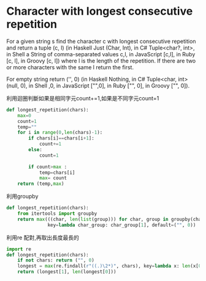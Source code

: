 # Character with longest consecutive repetition

For a given string s find the character c with longest consecutive repetition and return a tuple (c, l) (in Haskell Just (Char, Int), in C# Tuple<char?, int>, in Shell a String of comma-separated values c,l, in JavaScript [c,l], in Ruby [c, l], in Groovy [c, l]) where l is the length of the repetition. If there are two or more characters with the same l return the first.</br>

For empty string return ('', 0) (in Haskell Nothing, in C# Tuple<char, int>(null, 0), in Shell ,0, in JavaScript ["",0], in Ruby ["", 0], in Groovy ["", 0]).</br>



<sol> 利用迴圈判斷如果是相同字元count+=1,如果是不同字元count=1
```python
def longest_repetition(chars):
    max=0
    count=1
    temp=""
    for i in range(0,len(chars)-1):
        if chars[i]==chars[i+1]:
            count+=1
        else:
            count=1
            
        if count>max :
            temp=chars[i]            
            max= count   
    return (temp,max)
```	

<sol> 利用groupby
```python	
def longest_repetition(chars):
    from itertools import groupby
    return max(((char, len(list(group))) for char, group in groupby(chars)),
               key=lambda char_group: char_group[1], default=("", 0))
```	    

<sol> 利用re 配對,再取出長度最長的        
```python	
import re			   
def longest_repetition(chars):
    if not chars: return ("", 0)    
    longest = max(re.findall(r"((.)\2*)", chars), key=lambda x: len(x[0]))
    return (longest[1], len(longest[0]))
```	